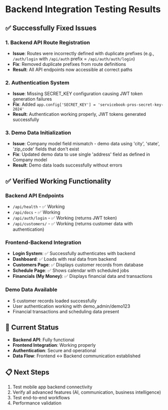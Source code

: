 
# Backend Integration Testing Results

## ✅ **Successfully Fixed Issues**

### 1. **Backend API Route Registration**
- **Issue**: Routes were incorrectly defined with duplicate prefixes (e.g., `/auth/login` with `/api/auth` prefix = `/api/auth/auth/login`)
- **Fix**: Removed duplicate prefixes from route definitions
- **Result**: All API endpoints now accessible at correct paths

### 2. **Authentication System**
- **Issue**: Missing SECRET_KEY configuration causing JWT token generation failures
- **Fix**: Added `app.config['SECRET_KEY'] = 'servicebook-pros-secret-key-2024'`
- **Result**: Authentication working properly, JWT tokens generated successfully

### 3. **Demo Data Initialization**
- **Issue**: Company model field mismatch - demo data using 'city', 'state', 'zip_code' fields that don't exist
- **Fix**: Updated demo data to use single 'address' field as defined in Company model
- **Result**: Demo data loads successfully without errors

## ✅ **Verified Working Functionality**

### Backend API Endpoints
- `/api/health` - ✅ Working
- `/api/docs` - ✅ Working  
- `/api/auth/login` - ✅ Working (returns JWT token)
- `/api/customers/` - ✅ Working (returns customer data with authentication)

### Frontend-Backend Integration
- **Login System**: ✅ Successfully authenticates with backend
- **Dashboard**: ✅ Loads with real data from backend
- **Customers Page**: ✅ Displays customer records from database
- **Schedule Page**: ✅ Shows calendar with scheduled jobs
- **Financials (My Money)**: ✅ Displays financial data and transactions

### Demo Data Available
- 5 customer records loaded successfully
- User authentication working with demo_admin/demo123
- Financial transactions and scheduling data present

## 🎯 **Current Status**
- **Backend API**: Fully functional
- **Frontend Integration**: Working properly
- **Authentication**: Secure and operational
- **Data Flow**: Frontend ↔ Backend communication established

## 📋 **Next Steps**
1. Test mobile app backend connectivity
2. Verify all advanced features (AI, communication, business intelligence)
3. Test end-to-end workflows
4. Performance validation


